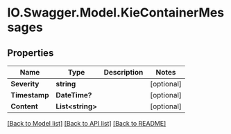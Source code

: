 # IO.Swagger.Model.KieContainerMessages
## Properties

Name | Type | Description | Notes
------------ | ------------- | ------------- | -------------
**Severity** | **string** |  | [optional] 
**Timestamp** | **DateTime?** |  | [optional] 
**Content** | **List&lt;string&gt;** |  | [optional] 

[[Back to Model list]](../README.md#documentation-for-models) [[Back to API list]](../README.md#documentation-for-api-endpoints) [[Back to README]](../README.md)

